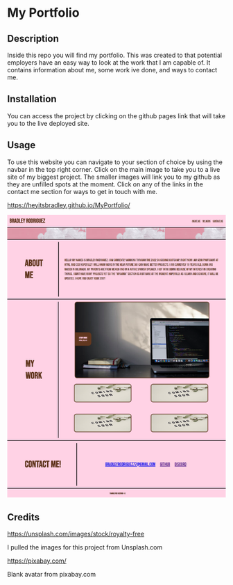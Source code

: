 # My Portfolio

## Description

Inside this repo you will find my portfolio. This was created to that potential employers have an easy way to look at the work that I am capable of. It contains information about me, some work ive done, and ways to contact me.

## Installation

You can access the project by clicking on the github pages link that will take you to the live deployed site.

## Usage

To use this website you can navigate to your section of choice by using the navbar in the top right corner. Click on the main image to take you to a live site of my biggest project. The smaller images will link you to my github as they are unfilled spots at the moment. Click on any of the links in the contact me section for ways to get in touch with me.

https://heyitsbradley.github.io/MyPortfolio/

![plot](./Assets/screenshotSite.png)

## Credits

https://unsplash.com/images/stock/royalty-free

I pulled the images for this project from Unsplash.com

https://pixabay.com/

Blank avatar from pixabay.com
